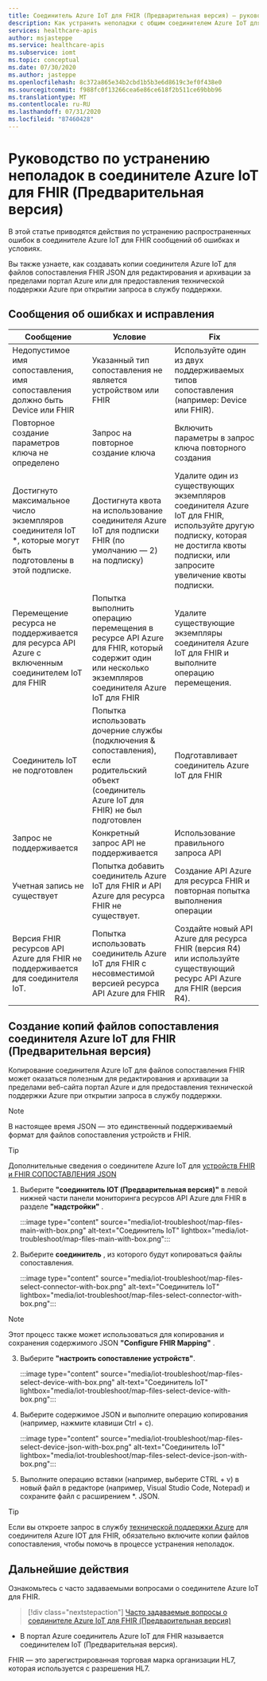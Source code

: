 ```yaml
---
title: Соединитель Azure IoT для FHIR (Предварительная версия) — руководство по устранению неполадок и инструкции
description: Как устранить неполадки с общим соединителем Azure IoT для FHIR (Предварительная версия) сообщений об ошибках и условий и копирования файлов сопоставления
services: healthcare-apis
author: msjasteppe
ms.service: healthcare-apis
ms.subservice: iomt
ms.topic: conceptual
ms.date: 07/30/2020
ms.author: jasteppe
ms.openlocfilehash: 8c372a865e34b2cbd1b5b3e6d8619c3ef0f438e0
ms.sourcegitcommit: f988fc0f13266cea6e86ce618f2b511ce69bbb96
ms.translationtype: MT
ms.contentlocale: ru-RU
ms.lasthandoff: 07/31/2020
ms.locfileid: "87460428"
---
```

# <a name="azure-iot-connector-for-fhir-preview-troubleshooting-guide"></a>Руководство по устранению неполадок в соединителе Azure IoT для FHIR (Предварительная версия)

В этой статье приводятся действия по устранению распространенных ошибок в соединителе Azure IoT для FHIR сообщений об ошибках и условиях.  

Вы также узнаете, как создавать копии соединителя Azure IoT для файлов сопоставления FHIR JSON для редактирования и архивации за пределами портал Azure или для предоставления технической поддержки Azure при открытии запроса в службу поддержки. 

## <a name="error-messages-and-fixes"></a>Сообщения об ошибках и исправления

|Сообщение   |Условие  |Fix         |
|----------|-----------|------------|
|Недопустимое имя сопоставления, имя сопоставления должно быть Device или FHIR|Указанный тип сопоставления не является устройством или FHIR|Используйте один из двух поддерживаемых типов сопоставления (например: Device или FHIR).|
|Повторное создание параметров ключа не определено|Запрос на повторное создание ключа|Включить параметры в запрос ключа повторного создания|
|Достигнуто максимальное число экземпляров соединителя IoT *, которые могут быть подготовлены в этой подписке.|Достигнута квота на использование соединителя Azure IoT для подписки FHIR (по умолчанию — 2) на подписку)|Удалите один из существующих экземпляров соединителя Azure IoT для FHIR, используйте другую подписку, которая не достигла квоты подписки, или запросите увеличение квоты подписки.|
|Перемещение ресурса не поддерживается для ресурса API Azure с включенным соединителем IoT для FHIR|Попытка выполнить операцию перемещения в ресурсе API Azure для FHIR, который содержит один или несколько экземпляров соединителя Azure IoT для FHIR|Удалите существующие экземпляры соединителя Azure IoT для FHIR и выполните операцию перемещения.|
|Соединитель IoT не подготовлен|Попытка использовать дочерние службы (подключения & сопоставления), если родительский объект (соединитель Azure IoT для FHIR) не был подготовлен|Подготавливает соединитель Azure IoT для FHIR|
|Запрос не поддерживается|Конкретный запрос API не поддерживается|Использование правильного запроса API|
|Учетная запись не существует|Попытка добавить соединитель Azure IoT для FHIR и API Azure для ресурса FHIR не существует.|Создание API Azure для ресурса FHIR и повторная попытка выполнения операции|
|Версия FHIR ресурсов API Azure для FHIR не поддерживается для соединителя IoT.|Попытка использовать соединитель Azure IoT для FHIR с несовместимой версией ресурса API Azure для FHIR|Создайте новый API Azure для ресурса FHIR (версия R4) или используйте существующий ресурс API Azure для FHIR (версия R4).

## <a name="creating-copies-of-the-azure-iot-connector-for-fhir-preview-mapping-files"></a>Создание копий файлов сопоставления соединителя Azure IoT для FHIR (Предварительная версия)
Копирование соединителя Azure IoT для файлов сопоставления FHIR может оказаться полезным для редактирования и архивации за пределами веб-сайта портал Azure и для предоставления технической поддержки Azure при открытии запроса в службу поддержки.

> [!NOTE]
> В настоящее время JSON — это единственный поддерживаемый формат для файлов сопоставления устройств и FHIR.

> [!TIP]
> Дополнительные сведения о соединителе Azure IoT для [устройств FHIR и FHIR СОПОСТАВЛЕНИЯ JSON](https://docs.microsoft.com/azure/healthcare-apis/iot-mapping-templates)

1. Выберите **"соединитель IOT (Предварительная версия)"** в левой нижней части панели мониторинга ресурсов API Azure для FHIR в разделе **"надстройки"** .

   :::image type="content" source="media/iot-troubleshoot/map-files-main-with-box.png" alt-text="Соединитель IoT" lightbox="media/iot-troubleshoot/map-files-main-with-box.png":::

2. Выберите **соединитель** , из которого будут копироваться файлы сопоставления.

   :::image type="content" source="media/iot-troubleshoot/map-files-select-connector-with-box.png" alt-text="Соединитель IoT" lightbox="media/iot-troubleshoot/map-files-select-connector-with-box.png":::

> [!NOTE]
> Этот процесс также может использоваться для копирования и сохранения содержимого JSON **"Configure FHIR Mapping"** .

3. Выберите **"настроить сопоставление устройств"**.

    :::image type="content" source="media/iot-troubleshoot/map-files-select-device-with-box.png" alt-text="Соединитель IoT" lightbox="media/iot-troubleshoot/map-files-select-device-with-box.png":::

4. Выберите содержимое JSON и выполните операцию копирования (например, нажмите клавиши Ctrl + c). 

   :::image type="content" source="media/iot-troubleshoot/map-files-select-device-json-with-box.png" alt-text="Соединитель IoT" lightbox="media/iot-troubleshoot/map-files-select-device-json-with-box.png":::

5. Выполните операцию вставки (например, выберите CTRL + v) в новый файл в редакторе (например, Visual Studio Code, Notepad) и сохраните файл с расширением *. JSON.

> [!TIP]
> Если вы откроете запрос в службу [технической поддержки Azure](https://azure.microsoft.com/support/create-ticket/) для соединителя Azure IOT для FHIR, обязательно включите копии файлов сопоставления, чтобы помочь в процессе устранения неполадок.

## <a name="next-steps"></a>Дальнейшие действия

Ознакомьтесь с часто задаваемыми вопросами о соединителе Azure IoT для FHIR.

>[!div class="nextstepaction"]
>[Часто задаваемые вопросы о соединителе Azure IoT для FHIR (Предварительная версия)](fhir-faq.md#iot-connector-preview)

* В портал Azure соединитель Azure IoT для FHIR называется соединителем IoT (Предварительная версия).

FHIR — это зарегистрированная торговая марка организации HL7, которая используется с разрешения HL7.